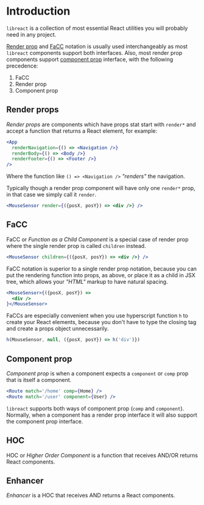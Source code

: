 # Introduction

`libreact` is a collection of most essential React utilities you will probably need in any project.

[Render prop](#render-props) and [FaCC](#facc) notation is usually used interchangeably as most `libreact`
components support both interfaces. Also, most render prop components support
[component prop](#component-prop) interface, with the following precedence:

  1. FaCC
  2. Render prop
  3. Component prop


## Render props

*Render props* are components which have props stat start with `render*` and accept a function that
returns a React element, for example:

```jsx
<App
  renderNavigation={() => <Navigation />}
  renderBody={() => <Body />}
  renderFooter={() => <Footer />}
/>
```

Where the function like `() => <Navigation />` *"renders"* the navigation.

Typically though a render prop component will have only one `render*` prop, in that case
we simply call it `render`.

```jsx
<MouseSensor render={({posX, posY}) => <div />} />
```


## FaCC

FaCC or *Function as a Child Component* is a special case of render prop where the single
render prop is called `children` instead.

```jsx
<MouseSensor children={({posX, posY}) => <div />} />
```

FaCC notation is superior to a single render prop notation, because you can put the rendering function into props, as
above, or place it as a child in JSX tree, which allows your *"HTML"* markup to have natural spacing.

```jsx
<MouseSensor>{({posX, posY}) =>
  <div />
}</MouseSensor>
```

FaCCs are especially convenient when you use hyperscript function `h` to create your
React elements, because you don't have to type the closing tag and create a props object unnecessarily.

```js
h(MouseSensor, null, ({posX, posY}) => h('div')})
```


## Component prop

*Component prop* is when a component expects a `component` or `comp` prop that is
itself a component.

```jsx
<Route match='/home' comp={Home} />
<Route match='/user' component={User} />
```

`libreact` supports both ways of component prop (`comp` and `component`). Normally, when a component has a
render prop interface it will also support the component prop interface.


## HOC

HOC or *Higher Order Component* is a function that receives AND/OR returns React components.


## Enhancer

*Enhancer* is a HOC that receives AND returns a React components.
